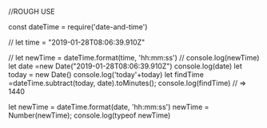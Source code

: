 
//ROUGH USE



const dateTime = require('date-and-time')

//  let time = "2019-01-28T08:06:39.910Z"

// let newTime = dateTime.format(time, 'hh:mm:ss')
// console.log(newTime)
let date =new Date("2019-01-28T08:06:39.910Z")
console.log(date)
let today = new Date()
console.log('today'+today)
let findTime =dateTime.subtract(today, date).toMinutes();
console.log(findTime)        // => 1440

let newTime = dateTime.format(date, 'hh:mm:ss')
 newTime = Number(newTime);
 console.log(typeof newTime)